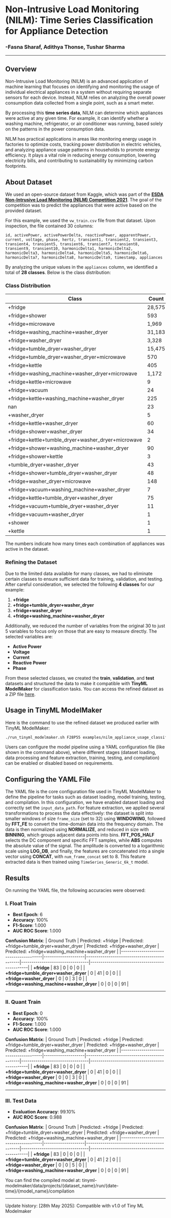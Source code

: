 # Non-Intrusive Load Monitoring (NILM): Time Series Classification for Appliance Detection
### -Fasna Sharaf, Adithya Thonse, Tushar Sharma
<hr>

## Overview  

Non-Intrusive Load Monitoring (NILM) is an advanced application of machine learning that focuses on identifying and monitoring the usage of individual electrical appliances in a system without requiring separate sensors for each device. Instead, NILM relies on analyzing the overall power consumption data collected from a single point, such as a smart meter.

By processing this **time series data**, NILM can determine which appliances were active at any given time. For example, it can identify whether a washing machine, refrigerator, or air conditioner was running, based solely on the patterns in the power consumption data.

NILM has practical applications in areas like monitoring energy usage in factories to optimize costs, tracking power distribution in electric vehicles, and analyzing appliance usage patterns in households to promote energy efficiency. It plays a vital role in reducing energy consumption, lowering electricity bills, and contributing to sustainability by minimizing carbon footprints.

## About Dataset

We used an open-source dataset from Kaggle, which was part of the [**ESDA Non-Intrusive Load Monitoring (NILM) Competition 2021**](https://www.kaggle.com/competitions/esda-nilm-2021). The goal of the competition was to predict the appliances that were active based on the provided dataset.

For this example, we used the `vw_train.csv` file from that dataset. Upon inspection, the file contained 30 columns:

`id, activePower, activePowerDelta, reactivePower, apparentPower, current, voltage, phase, hertz, transient1, transient2, transient3, transient4, transient5, transient6, transient7, transient8, transient9, transient10, harmonicDelta1, harmonicDelta2, harmonicDelta3, harmonicDelta4, harmonicDelta5, harmonicDelta6, harmonicDelta7, harmonicDelta8, harmonicDelta9, timestamp, appliances`

By analyzing the unique values in the `appliances` column, we identified a total of **28 classes**. Below is the class distribution:

### **Class Distribution**
| **Class**                                             | **Count** |
|-------------------------------------------------------|-----------|
| +fridge                                               | 28,575    |
| +fridge+shower                                        | 593       |
| +fridge+microwave                                     | 1,969     |
| +fridge+washing_machine+washer_dryer                  | 31,183    |
| +fridge+washer_dryer                                  | 3,328     |
| +fridge+tumble_dryer+washer_dryer                     | 15,475    |
| +fridge+tumble_dryer+washer_dryer+microwave           | 570       |
| +fridge+kettle                                        | 405       |
| +fridge+washing_machine+washer_dryer+microwave        | 1,172     |
| +fridge+kettle+microwave                              | 9         |
| +fridge+vacuum                                        | 24        |
| +fridge+kettle+washing_machine+washer_dryer           | 225       |
| nan                                                   | 23        |
| +washer_dryer                                         | 5         |
| +fridge+kettle+washer_dryer                           | 60        |
| +fridge+shower+washer_dryer                           | 34        |
| +fridge+kettle+tumble_dryer+washer_dryer+microwave    | 2         |
| +fridge+shower+washing_machine+washer_dryer           | 90        |
| +fridge+shower+kettle                                 | 3         |
| +tumble_dryer+washer_dryer                            | 43        |
| +fridge+shower+tumble_dryer+washer_dryer              | 48        |
| +fridge+washer_dryer+microwave                        | 148       |
| +fridge+vacuum+washing_machine+washer_dryer           | 7         |
| +fridge+kettle+tumble_dryer+washer_dryer              | 75        |
| +fridge+vacuum+tumble_dryer+washer_dryer              | 11        |
| +fridge+vacuum+washer_dryer                           | 1         |
| +shower                                               | 1         |
| +kettle                                               | 1         |

The numbers indicate how many times each combination of appliances was active in the dataset.

### Refining the Dataset

Due to the limited data available for many classes, we had to eliminate certain classes to ensure sufficient data for training, validation, and testing. After careful consideration, we selected the following **4 classes** for our example:

1. **+fridge**  
2. **+fridge+tumble_dryer+washer_dryer**  
3. **+fridge+washer_dryer**  
4. **+fridge+washing_machine+washer_dryer**

Additionally, we reduced the number of variables from the original 30 to just 5 variables to focus only on those that are easy to measure directly. The selected variables are:  

- **Active Power**  
- **Voltage**  
- **Current**  
- **Reactive Power**  
- **Phase**

From these selected classes, we created the **train**, **validation**, and **test** datasets and structured the data to make it compatible with **TinyML ModelMaker** for classification tasks. You can access the refined dataset as a ZIP file [here](http://software-dl.ti.com/C2000/esd/mcu_ai/01_00_00/datasets/esda_nilm_2021_5_variable_4_class_dataset.zip).

## Usage in TinyML ModelMaker

Here is the command to use the refined dataset we produced earlier with TinyML ModelMaker:

```bash
./run_tinyml_modelmaker.sh F28P55 examples/nilm_appliance_usage_classification/config_timeseries_classification_nilm.yaml
```

Users can configure the model pipeline using a YAML configuration file (like shown in the command above), where different stages (dataset loading, data processing and feature extraction, training, testing, and compilation) can be enabled or disabled based on requirements.

## Configuring the YAML File

The YAML file is the core configuration file used in TinyML ModelMaker to define the pipeline for tasks such as dataset loading, model training, testing, and compilation. In this configuration, we have enabled dataset loading and correctly set the `input_data_path`. For feature extraction, we applied several transformations to process the data effectively: the dataset is split into smaller windows of size `frame_size` (set to 32) using **WINDOWING**, followed by **FFT_FE** to convert the time-domain data into the frequency domain. The data is then normalized using **NORMALIZE**, and reduced in size with **BINNING**, which groups adjacent data points into bins. **FFT_POS_HALF** selects the DC component and specific FFT samples, while **ABS** computes the absolute value of the signal. The amplitude is converted to a logarithmic scale using **LOG_DB**, and finally, the features are concatenated into a single vector using **CONCAT**, with `num_frame_concat` set to 8. This feature extracted data is then trained using `TimeSeries_Generic_6k_t` model.

## Results

On running the YAML file, the following accuracies were observed:

### **I. Float Train**
- **Best Epoch**: 6  
- **Accuracy**: 100%  
- **F1-Score**: 1.000  
- **AUC ROC Score**: 1.000  

**Confusion Matrix**:
| Ground Truth                          | Predicted: +fridge | Predicted: +fridge+tumble_dryer+washer_dryer | Predicted: +fridge+washer_dryer | Predicted: +fridge+washing_machine+washer_dryer |
|---------------------------------------|--------------------|---------------------------------------------|---------------------------------|-----------------------------------------------|
| **+fridge**                           | 83                 | 0                                           | 0                               | 0                                             |
| **+fridge+tumble_dryer+washer_dryer** | 0                  | 41                                          | 0                               | 0                                             |
| **+fridge+washer_dryer**              | 0                  | 0                                           | 3                               | 0                                             |
| **+fridge+washing_machine+washer_dryer** | 0                | 0                                           | 0                               | 91                                            |

---

### **II. Quant Train**
- **Best Epoch**: 0  
- **Accuracy**: 100%  
- **F1-Score**: 1.000  
- **AUC ROC Score**: 1.000  

**Confusion Matrix**:
| Ground Truth                          | Predicted: +fridge | Predicted: +fridge+tumble_dryer+washer_dryer | Predicted: +fridge+washer_dryer | Predicted: +fridge+washing_machine+washer_dryer |
|---------------------------------------|--------------------|---------------------------------------------|---------------------------------|-----------------------------------------------|
| **+fridge**                           | 83                 | 0                                           | 0                               | 0                                             |
| **+fridge+tumble_dryer+washer_dryer** | 0                  | 41                                          | 0                               | 0                                             |
| **+fridge+washer_dryer**              | 0                  | 0                                           | 3                               | 0                                             |
| **+fridge+washing_machine+washer_dryer** | 0                | 0                                           | 0                               | 91                                            |

---

### **III. Test Data**
- **Evaluation Accuracy**: 99.10%  
- **AUC ROC Score**: 0.988  

**Confusion Matrix**:
| Ground Truth                          | Predicted: +fridge | Predicted: +fridge+tumble_dryer+washer_dryer | Predicted: +fridge+washer_dryer | Predicted: +fridge+washing_machine+washer_dryer |
|---------------------------------------|--------------------|---------------------------------------------|---------------------------------|-----------------------------------------------|
| **+fridge**                           | 83                 | 0                                           | 0                               | 0                                             |
| **+fridge+tumble_dryer+washer_dryer** | 0                  | 41                                          | 2                               | 0                                             |
| **+fridge+washer_dryer**              | 0                  | 0                                           | 5                               | 0                                             |
| **+fridge+washing_machine+washer_dryer** | 0                | 0                                           | 0                               | 91                                                  |


You can find the compiled model at: tinyml-modelmaker/data/projects/{dataset_name}/run/{date-time}/{model_name}/compilation

<hr>
Update history:
[28th May 2025]: Compatible with v1.0 of Tiny ML Modelmaker
